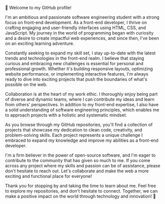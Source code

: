 👋 Welcome to my GitHub profile!

I'm an ambitious and passionate software engineering student with a strong focus on front-end development. As a front-end developer, I thrive on crafting engaging and user-friendly interfaces using HTML, CSS, and JavaScript. My journey in the world of programming began with curiosity and a desire to create impactful web experiences, and since then, I've been on an exciting learning adventure.

Constantly seeking to expand my skill set, I stay up-to-date with the latest trends and technologies in the front-end realm. I believe that staying curious and embracing new challenges is essential for personal and professional growth. Whether it's building responsive layouts, optimizing website performance, or implementing interactive features, I'm always ready to dive into exciting projects that push the boundaries of what's possible on the web.

Collaboration is at the heart of my work ethic. I thoroughly enjoy being part of diverse and dynamic teams, where I can contribute my ideas and learn from others' perspectives. In addition to my front-end expertise, I also have a solid understanding of software engineering principles, which enables me to approach projects with a holistic and systematic mindset.

As you browse through my GitHub repositories, you'll find a collection of projects that showcase my dedication to clean code, creativity, and problem-solving skills. Each project represents a unique challenge I embraced to expand my knowledge and improve my abilities as a front-end developer.

I'm a firm believer in the power of open-source software, and I'm eager to contribute to the community that has given so much to me. If you come across any project where my skills and passion can be of assistance, please don't hesitate to reach out. Let's collaborate and make the web a more exciting and functional place for everyone!

Thank you for stopping by and taking the time to learn about me. Feel free to explore my repositories, and don't hesitate to connect. Together, we can make a positive impact on the world through technology and innovation! 🚀
